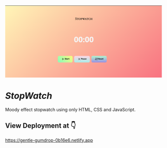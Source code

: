 ![alt text](https://github.com/madhurjyasarma/StopWatch/blob/master/assets/readMePic.png?raw=true)

# *StopWatch*
Moody effect stopwatch using only HTML, CSS and JavaScript.

## View Deployment at :point_down:
https://gentle-gumdrop-0b16e6.netlify.app

